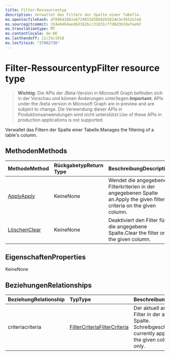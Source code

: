 ```yaml
---
title: Filter-Ressourcentyp
description: Verwaltet das Filtern der Spalte einer Tabelle.
ms.openlocfilehash: df896d10b1e8734015d38b92b5824e3e3652e3a6
ms.sourcegitcommit: 334e84b4aed63162bcc31831cffd6d363dafee02
ms.translationtype: MT
ms.contentlocale: de-DE
ms.lasthandoff: 11/29/2018
ms.locfileid: "27062736"
---
```

# <a name="filter-resource-type"></a><span data-ttu-id="8eb22-103">Filter-Ressourcentyp</span><span class="sxs-lookup"><span data-stu-id="8eb22-103">Filter resource type</span></span>

> <span data-ttu-id="8eb22-104">**Wichtig:** Die APIs der /Beta-Version in Microsoft Graph befinden sich in der Vorschau und können Änderungen unterliegen.</span><span class="sxs-lookup"><span data-stu-id="8eb22-104">**Important:** APIs under the /beta version in Microsoft Graph are in preview and are subject to change.</span></span> <span data-ttu-id="8eb22-105">Die Verwendung dieser APIs in Produktionsanwendungen wird nicht unterstützt.</span><span class="sxs-lookup"><span data-stu-id="8eb22-105">Use of these APIs in production applications is not supported.</span></span>

<span data-ttu-id="8eb22-106">Verwaltet das Filtern der Spalte einer Tabelle.</span><span class="sxs-lookup"><span data-stu-id="8eb22-106">Manages the filtering of a table's column.</span></span>


## <a name="methods"></a><span data-ttu-id="8eb22-107">Methoden</span><span class="sxs-lookup"><span data-stu-id="8eb22-107">Methods</span></span>

| <span data-ttu-id="8eb22-108">Methode</span><span class="sxs-lookup"><span data-stu-id="8eb22-108">Method</span></span>           | <span data-ttu-id="8eb22-109">Rückgabetyp</span><span class="sxs-lookup"><span data-stu-id="8eb22-109">Return Type</span></span>    |<span data-ttu-id="8eb22-110">Beschreibung</span><span class="sxs-lookup"><span data-stu-id="8eb22-110">Description</span></span>|
|:---------------|:--------|:----------|
|[<span data-ttu-id="8eb22-111">Apply</span><span class="sxs-lookup"><span data-stu-id="8eb22-111">Apply</span></span>](../api/filter-apply.md)|<span data-ttu-id="8eb22-112">Keine</span><span class="sxs-lookup"><span data-stu-id="8eb22-112">None</span></span>|<span data-ttu-id="8eb22-113">Wendet die angegebenen Filterkriterien in der angegebenen Spalte an.</span><span class="sxs-lookup"><span data-stu-id="8eb22-113">Apply the given filter criteria on the given column.</span></span>|
|[<span data-ttu-id="8eb22-114">Löschen</span><span class="sxs-lookup"><span data-stu-id="8eb22-114">Clear</span></span>](../api/filter-clear.md)|<span data-ttu-id="8eb22-115">Keine</span><span class="sxs-lookup"><span data-stu-id="8eb22-115">None</span></span>|<span data-ttu-id="8eb22-116">Deaktiviert den Filter für die angegebene Spalte.</span><span class="sxs-lookup"><span data-stu-id="8eb22-116">Clear the filter on the given column.</span></span>|

## <a name="properties"></a><span data-ttu-id="8eb22-117">Eigenschaften</span><span class="sxs-lookup"><span data-stu-id="8eb22-117">Properties</span></span>
<span data-ttu-id="8eb22-118">Keine</span><span class="sxs-lookup"><span data-stu-id="8eb22-118">None</span></span>

## <a name="relationships"></a><span data-ttu-id="8eb22-119">Beziehungen</span><span class="sxs-lookup"><span data-stu-id="8eb22-119">Relationships</span></span>
| <span data-ttu-id="8eb22-120">Beziehung</span><span class="sxs-lookup"><span data-stu-id="8eb22-120">Relationship</span></span> | <span data-ttu-id="8eb22-121">Typ</span><span class="sxs-lookup"><span data-stu-id="8eb22-121">Type</span></span>   |<span data-ttu-id="8eb22-122">Beschreibung</span><span class="sxs-lookup"><span data-stu-id="8eb22-122">Description</span></span>|
|:---------------|:--------|:----------|
|<span data-ttu-id="8eb22-123">criteria</span><span class="sxs-lookup"><span data-stu-id="8eb22-123">criteria</span></span>|[<span data-ttu-id="8eb22-124">FilterCriteria</span><span class="sxs-lookup"><span data-stu-id="8eb22-124">FilterCriteria</span></span>](filtercriteria.md)|<span data-ttu-id="8eb22-p102">Der aktuell angewendete Filter in der angegebenen Spalte. Schreibgeschützt.</span><span class="sxs-lookup"><span data-stu-id="8eb22-p102">The currently applied filter on the given column. Read-only.</span></span>|

<!-- uuid: 8fcb5dbc-d5aa-4681-8e31-b001d5168d79
2015-10-25 14:57:30 UTC -->
<!-- {
  "type": "#page.annotation",
  "description": "Filter resource",
  "keywords": "",
  "section": "documentation",
  "tocPath": ""
}-->
